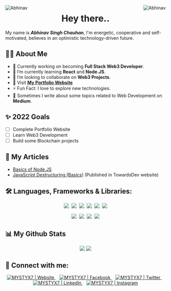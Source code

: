 <p align="center">
  <img align="left" src="https://komarev.com/ghpvc/?username=MYSTYX7&color=orange&style=for-the-badge&label=VIEWS" alt="Abhinav"/>
  <img align="right" src="https://img.shields.io/github/followers/MYSTYX7?color=orange&label=Followers&style=for-the-badge" alt="Abhinav" />
  <h1 align="center">Hey there..</h1>
</p>

My name is ***Abhinav Singh Chauhan***, I'm energetic, cooperative and self-motivated, believes in an optimistic technology-driven future.

## 🙋‍♂️ About Me
- 🔭 Currently working on becoming **Full Stack Web3 Developer**.
- 🚀 I’m currently learning **React** and **Node.JS**.
- 👯 I’m looking to collaborate on **Web3 Projects**.
- 🚀 Visit **[My Portfolio Website](https://abhisc.me)**
- ⚡ Fun Fact: I love to explore new technologies.
- 📖 Sometimes I write about some topics related to Web Development on **Medium**. 

## ✨ 2022 Goals
  - [ ] Complete Portfolio Website
  - [ ] Learn Web3 Development
  - [ ] Build some Blockchain projects

## 🧾 My Articles
  - [Basics of Node.JS](https://medium.com/@mystyx/basics-of-node-js-de60036fdc4)
  - [JavaScript Destructuring (Basics)](https://medium.com/p/c495bf868729) (Published in TowardsDev website)

## 🛠️ Languages, Frameworks & Libraries:
<p align = "center">
  <img src = "https://img.shields.io/badge/HTML5-E34F26?style=for-the-badge&logo=html5&logoColor=white">&nbsp; <img src = "https://img.shields.io/badge/CSS3-1572B6?style=for-the-badge&logo=css3&logoColor=white">&nbsp; <img src = "https://img.shields.io/badge/Javascript-F0DB4F?style=for-the-badge&logo=javascript&logoColor=black">&nbsp; <img src = "https://img.shields.io/badge/SCSS-CC6699?style=for-the-badge&logo=sass&logoColor=white">&nbsp; <img src = "https://img.shields.io/badge/DART-0175C2?style=for-the-badge&logo=dart&logoColor=white">&nbsp; <img src = "https://img.shields.io/badge/solidity-363636?style=for-the-badge&logo=solidity&logoColor=white">
</p>
<p align = "center">
  <img src = "https://img.shields.io/badge/React-20232A?style=for-the-badge&logo=react&logoColor=61DAFB">&nbsp; <img src = "https://img.shields.io/badge/Node.js-339933?style=for-the-badge&logo=node.js&logoColor=white">&nbsp; <img src = "https://img.shields.io/badge/Flutter-027DFD?style=for-the-badge&logo=flutter&logoColor=white">&nbsp; <img src = "https://img.shields.io/badge/bootstrap-7952B3?style=for-the-badge&logo=bootstrap&logoColor=white">
</p>

## 📊 My Github Stats
<p align = "center">
  <img src="https://github-readme-streak-stats.herokuapp.com?user=MYSTYX7&theme=vision-friendly-dark&hide_border=true&date_format=M%20j%5B%2C%20Y%5D">
  <img src= "https://github-readme-stats.vercel.app/api/top-langs/?username=MYSTYX7&layout=compact&theme=vision-friendly-dark&hide_border=true">
</p>

## 🔗 Connect with me:
<p align = "center">
  <a href="https://abhisc.me/">
    <img alt="MYSTYX7 | Website" src="https://cdn-icons-png.flaticon.com/32/7461/7461843.png" />
  </a> &nbsp;&nbsp;
  <a href="https://www.facebook.com/COOLABHI1/">
    <img alt="MYSTYX7 | Facebook" src="https://cdn-icons-png.flaticon.com/32/5968/5968764.png" />
  </a> &nbsp;&nbsp;
  <a href="https://twitter.com/mystyx_7">
    <img alt="MYSTYX7 | Twitter" src="https://cdn-icons-png.flaticon.com/32/733/733579.png" />
  </a> &nbsp;&nbsp;
  <a href="https://www.linkedin.com/in/opabhi/">
    <img alt="MYSTYX7 | LinkedIn" src="https://cdn-icons-png.flaticon.com/32/174/174857.png" />
  </a> &nbsp;&nbsp;
  <a href="https://www.instagram.com/abhimanyu.xyz/">
    <img alt="MYSTYX7 | Instagram" src="https://cdn-icons-png.flaticon.com/32/2111/2111463.png" />
  </a>
</p>
